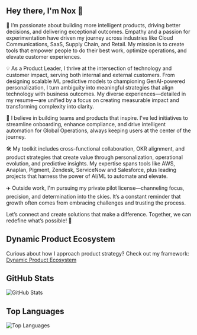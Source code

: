 ## Hey there, I'm Nox 👋

🚀 I’m passionate about building more intelligent products, driving better decisions, and delivering exceptional outcomes. Empathy and a passion for experimentation have driven my journey across industries like Cloud Communications, SaaS, Supply Chain, and Retail. My mission is to create tools that empower people to do their best work, optimize operations, and elevate customer experiences. 

💡 As a Product Leader, I thrive at the intersection of technology and customer impact, serving both internal and external customers. From designing scalable ML predictive models to championing GenAI-powered personalization, I turn ambiguity into meaningful strategies that align technology with business outcomes. My diverse experiences—detailed in my resume—are unified by a focus on creating measurable impact and transforming complexity into clarity.

🌟 I believe in building teams and products that inspire. I've led initiatives to streamline onboarding, enhance compliance, and drive intelligent automation for Global Operations, always keeping users at the center of the journey.

🛠️ My toolkit includes cross-functional collaboration, OKR alignment, and product strategies that create value through personalization, operational evolution, and predictive insights. My expertise spans tools like AWS, Anaplan, Pigment, Zendesk, ServiceNow and Salesforce, plus leading projects that harness the power of AI/ML to automate and elevate.

✈️ Outside work, I'm pursuing my private pilot license—channeling focus, precision, and determination into the skies. It’s a constant reminder that growth often comes from embracing challenges and trusting the process.

Let’s connect and create solutions that make a difference. Together, we can redefine what’s possible! 🌟

## Dynamic Product Ecosystem
Curious about how I approach product strategy? Check out my framework:
[Dynamic Product Ecosystem](https://github.com/noxvoortella/Dynamic-Product-Ecosystem.git)

## GitHub Stats
![GitHub Stats](https://github-readme-stats.vercel.app/api?username=NoxVoortella&show_icons=true&theme=tokyonight)

## Top Languages
![Top Languages](https://github-readme-stats.vercel.app/api/top-langs/?username=NoxVoortella&layout=compact&theme=radical)

<!--
**noxvoortella/noxvoortella** is a ✨ _special_ ✨ repository because its `README.md` (this file) appears on your GitHub profile.

Here are some ideas to get you started:

- 🔭 I’m currently working on ...
- 🌱 I’m currently learning ...
- 👯 I’m looking to collaborate on ...
- 🤔 I’m looking for help with ...
- 💬 Ask me about ...
- 📫 How to reach me: ...
- 😄 Pronouns: ...
- ⚡ Fun fact: ...
-->
